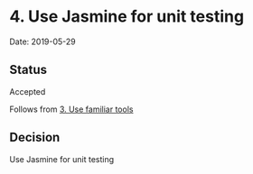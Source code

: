 # 4. Use Jasmine for unit testing

Date: 2019-05-29

## Status

Accepted

Follows from [3. Use familiar tools](0003-use-familiar-tools.md)

## Decision

Use Jasmine for unit testing
